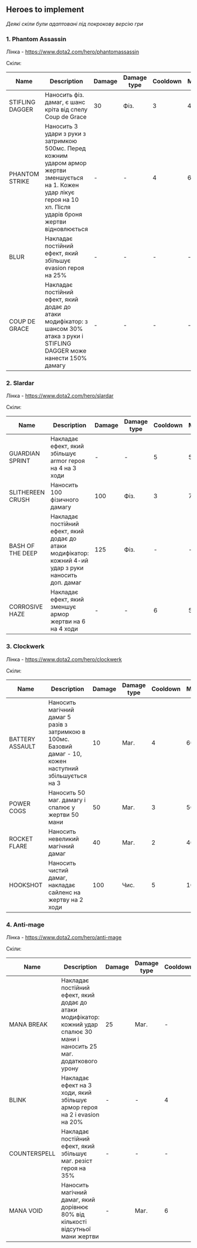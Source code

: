 ## Heroes to implement
_Деякі скіли були адаптовані під покрокову версію гри_

### 1. Phantom Assassin
Лінка - https://www.dota2.com/hero/phantomassassin

Скіли:

| Name            | Description                                                                                                                                                            | Damage | Damage type | Cooldown | Manacost |
|-----------------|------------------------------------------------------------------------------------------------------------------------------------------------------------------------|--------|-------------|----------|----------|
| STIFLING DAGGER | Наносить  фіз. дамаг, є шанс кріта від спелу Coup de Grace                                                                                                             | 30     | Фіз.        | 3        | 40       |
| PHANTOM STRIKE  | Наносить 3 удари з руки з затримкою 500мс. Перед кожним ударом армор жертви зменшується на 1. Кожен удар лікує героя на 10 хп. Після ударів броня жертви відновлюється | -      | -           | 4        | 60       |
| BLUR            | Накладає постійний ефект, який збільшує evasion героя на 25%                                                                                                           | -      | -           | -        | -        |
| COUP DE GRACE   | Накладає постійний ефект, який додає до атаки модифікатор: з шансом 30% атака з руки і STIFLING DAGGER може нанести 150% дамагу                                        | -      | -           | -        | -        |


### 2. Slardar
Лінка - https://www.dota2.com/hero/slardar

Скіли:

| Name             | Description                                                                                            | Damage | Damage type | Cooldown | Manacost |
|------------------|--------------------------------------------------------------------------------------------------------|--------|-------------|----------|----------|
| GUARDIAN SPRINT  | Накладає ефект, який збільшує armor героя на 4 на 3 ходи                                     | -      | -           | 5        | 50       |
| SLITHEREEN CRUSH | Наносить 100 фізичного дамагу                                                                          | 100    | Фіз.        | 3        | 70       |
| BASH OF THE DEEP | Накладає постійний ефект, який додає до атаки модифікатор: кожний 4-ий удар з руки наносить доп. дамаг | 125    | Фіз.        | -        | -        |
| CORROSIVE HAZE   | Накладає ефект, який зменшує армор жертви на 6 на 4 ходи                                               | -      | -           | 6        | 50       |


### 3. Clockwerk
Лінка - https://www.dota2.com/hero/clockwerk

Скіли:

| Name            | Description                                                                                                | Damage | Damage type | Cooldown | Manacost |
|-----------------|------------------------------------------------------------------------------------------------------------|--------|-------------|----------|----------|
| BATTERY ASSAULT | Наносить магічний дамаг 5 разів з затримкою в 100мс. Базовий дамаг - 10, кожен наступний збільшується на 3 | 10     | Маг.        | 4        | 60       |
| POWER COGS      | Наносить 50 маг. дамагу і спалює у жертви 50 мани                                                          | 50     | Маг.        | 3        | 50       |
| ROCKET FLARE    | Наносить невеликий магічний дамаг                                                                          | 40     | Маг.        | 2        | 40       |
| HOOKSHOT        | Наносить чистий дамаг, накладає сайленс на жертву на 2 ходи                                                | 100    | Чис.        | 5        | 100      |


### 4. Anti-mage
Лінка - https://www.dota2.com/hero/anti-mage

Скіли:

| Name         | Description                                                                                                                | Damage | Damage type | Cooldown | Manacost |
|--------------|----------------------------------------------------------------------------------------------------------------------------|--------|-------------|----------|----------|
| MANA BREAK   | Накладає постійний ефект, який додає до атаки модифікатор: кожний удар спалює 30 мани і наносить 25 маг. додаткового урону | 25     | Маг.        | -        | -        |
| BLINK        | Накладає ефект на 3 ходи, який збільшує армор героя на 2 і evasion на 20%                                                  | -      | -           | 4        | 50       |
| COUNTERSPELL | Накладає постійний ефект, який збільшує маг. резіст героя на 35%                                                           | -      | -           | -        | -        |
| MANA VOID    | Наносить магічний дамаг, який дорівнює 80% від кількості відсутньої мани жертви                                            | -      | Маг.        | 6        | 100      |
